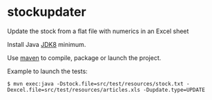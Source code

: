 # stockupdater
Update the stock from a flat file with numerics in an Excel sheet

Install Java [JDK8](http://www.oracle.com/technetwork/java/javase/downloads/jdk8-downloads-2133151.html) minimum.

Use [maven](http://maven.apache.org/download.cgi) to compile, package or launch the project.

Example to launch the tests:

`$ mvn exec:java -Dstock.file=src/test/resources/stock.txt -Dexcel.file=src/test/resources/articles.xls -Dupdate.type=UPDATE`
